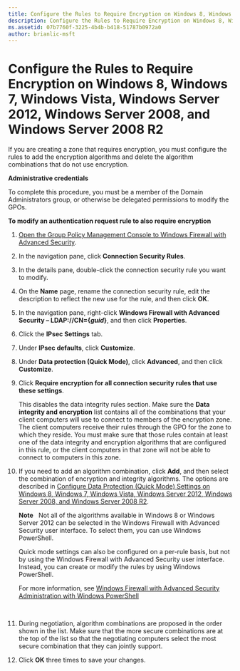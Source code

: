 ```yaml
---
title: Configure the Rules to Require Encryption on Windows 8, Windows 7, Windows Vista, Windows Server 2012, Windows Server 2008, and Windows Server 2008 R2 (Windows 10)
description: Configure the Rules to Require Encryption on Windows 8, Windows 7, Windows Vista, Windows Server 2012, Windows Server 2008, and Windows Server 2008 R2
ms.assetid: 07b7760f-3225-4b4b-b418-51787b0972a0
author: brianlic-msft
---
```


# Configure the Rules to Require Encryption on Windows 8, Windows 7, Windows Vista, Windows Server 2012, Windows Server 2008, and Windows Server 2008 R2


If you are creating a zone that requires encryption, you must configure the rules to add the encryption algorithms and delete the algorithm combinations that do not use encryption.

**Administrative credentials**

To complete this procedure, you must be a member of the Domain Administrators group, or otherwise be delegated permissions to modify the GPOs.

**To modify an authentication request rule to also require encryption**

1.  [Open the Group Policy Management Console to Windows Firewall with Advanced Security](open-the-group-policy-management-console-to-windows-firewall-with-advanced-security.md).

2.  In the navigation pane, click **Connection Security Rules**.

3.  In the details pane, double-click the connection security rule you want to modify.

4.  On the **Name** page, rename the connection security rule, edit the description to reflect the new use for the rule, and then click **OK**.

5.  In the navigation pane, right-click **Windows Firewall with Advanced Security – LDAP://CN={***guid***}**, and then click **Properties**.

6.  Click the **IPsec Settings** tab.

7.  Under **IPsec defaults**, click **Customize**.

8.  Under **Data protection (Quick Mode)**, click **Advanced**, and then click **Customize**.

9.  Click **Require encryption for all connection security rules that use these settings**.

    This disables the data integrity rules section. Make sure the **Data integrity and encryption** list contains all of the combinations that your client computers will use to connect to members of the encryption zone. The client computers receive their rules through the GPO for the zone to which they reside. You must make sure that those rules contain at least one of the data integrity and encryption algorithms that are configured in this rule, or the client computers in that zone will not be able to connect to computers in this zone.

10. If you need to add an algorithm combination, click **Add**, and then select the combination of encryption and integrity algorithms. The options are described in [Configure Data Protection (Quick Mode) Settings on Windows 8, Windows 7, Windows Vista, Windows Server 2012, Windows Server 2008, and Windows Server 2008 R2](configure-data-protection--quick-mode--settings-on-windows-8-windows-7-windows-vista-windows-server-2012-windows-server-2008-and-windows-server-2008-r2.md).

    **Note**  
    Not all of the algorithms available in Windows 8 or Windows Server 2012 can be selected in the Windows Firewall with Advanced Security user interface. To select them, you can use Windows PowerShell.

    Quick mode settings can also be configured on a per-rule basis, but not by using the Windows Firewall with Advanced Security user interface. Instead, you can create or modify the rules by using Windows PowerShell.

    For more information, see [Windows Firewall with Advanced Security Administration with Windows PowerShell](windows-firewall-with-advanced-security-administration-with-windows-powershell.md)

     

11. During negotiation, algorithm combinations are proposed in the order shown in the list. Make sure that the more secure combinations are at the top of the list so that the negotiating computers select the most secure combination that they can jointly support.

12. Click **OK** three times to save your changes.

 

 





